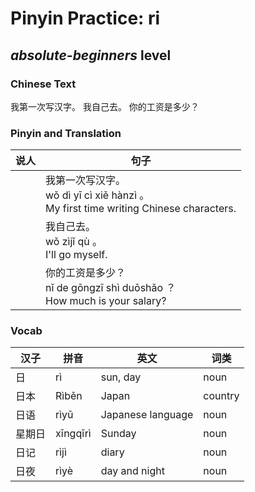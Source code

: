 # Pinyin Practice: ri
## *absolute-beginners* level

### Chinese Text
我第一次写汉字。
我自己去。
你的工资是多少？

### Pinyin and Translation
|说人|句子|
|----|----|
||我第一次写汉字。<br />wǒ dì yī cì xiě hànzì 。<br />My first time writing Chinese characters.|
||我自己去。<br />wǒ zìjǐ qù 。<br />I'll go myself.|
||你的工资是多少？<br />nǐ de gōngzī shì duōshǎo ？<br />How much is your salary?|
### Vocab
|汉子|拼音|英文|词类|
|----|----|----|----|
|日|rì|sun, day|noun|
|日本|Rìběn|Japan|country|
|日语|rìyǔ|Japanese language|noun|
|星期日|xīngqīrì|Sunday|noun|
|日记|rìjì|diary|noun|
|日夜|rìyè|day and night|noun|